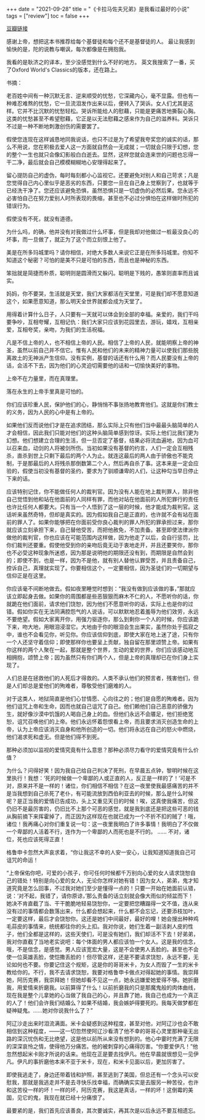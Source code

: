 +++ 
date = "2021-09-28"
title = "《卡拉马佐夫兄弟》是我看过最好的小说"
tags = ["review"]
toc = false
+++

[豆瓣链接](https://book.douban.com/subject/1856494/)

感谢上帝，想把这本书推荐给每个基督徒和每个还不是基督徒的人。
最让我感到愉快的是，陀的说教与嘲讽，每次都像是在拥抱我。

我看的是耿济之的译本，至少没感觉到什么不好的地方。
英文我搜索了一番，买了Oxford World's Classics的版本，还在路上。

书摘：

老百姓中间有一种沉默无言、逆来顺受的忧愁，它深藏内心，毫不显露。但也有一种难忍难熬的忧愁，它一旦流泪发作出来以后，便转入了哭诉。女人们尤其是这样。它并不比沉默的忧愁轻松。哭诉所能给人的慰藉，只能是更痛苦地撕裂心胸。这类的忧愁甚至不希望慰藉，它正是以无法慰藉之感来作为自己的滋养料。哭诉只不过是一种不断地刺激创伤的需要罢了。

假使您连现在这样诚恳地同我说话，也只不过是为了希望我夸奖您的诚实的话，那么不用说，您在积极去爱人这一方面就自然会一无成就；一切就会只限于幻想，您的整个一生也就只会像幻影般白白逝去。显然，这样您就会连来世的问题也忘得一干二净，最后就会自己模模糊糊地心安理得起来了。

留心提防自己的虚伪，每时每刻都小心监视它。还要避免对别人和自己苛求；凡是您觉得自己内心里似乎是恶劣的东西，只要您一旦在自己身上觉察到了，也就等于已经洗干净了。您还应该避免恐惧，虽然恐惧只是一切虚伪的必然后果。您永远不必害怕自己在努力爱别人时所表现的畏缩，甚至也不必过分惧怕在这样做时所犯的错误行为。

假使没有不死，就没有道德。

为什么吗，的确，他并没有对我做过什么坏事，但是我却对他做过一桩最没良心的坏事，而一旦做了，就正为了这个而立刻恨上他了。

美是在所多玛城里吗？请你相信，对绝大多数人来说它正是在所多玛城里。你知不知道这个秘密？可怕的是美不只是可怕的东西，而且也是神秘的东西。

笨拙就是简捷而朴质，聪明则是圆滑而又躲闪。聪明是下贱的，愚笨则直率而且诚实。

妈妈，你不要哭，生活就是天堂，我们大家都活在天堂里，可是我们却不愿意知道这个，如果愿意知道，那么明天全世界就都会成为天堂了。

用得着计算什么日子，人只要有一天就可以体会到全部的幸福。亲爱的，我们干吗要争吵，互相夸耀，互相记仇：我们大家只应该到花园里去，游玩，嬉戏，互相亲爱，互相夸奖，亲吻，为我们的生活祝福。

凡是不信上帝的人，也不相信上帝的人民。相信了上帝的人民，就能明察上帝的神圣，虽然以前自己并不信它。惟有人民和他们的未来的精神力量可以使我们那些脱离故土的无神派产生信仰。没有实例，基督的话还有什么用？而人民要没有上帝的话，会活不下去，因为他们的心灵迫切需要他的话和一切愉快美好的事物。

上帝不在力量里，而在真理里。

落在永生的上帝手里真是可怕的。

你们应该珍重人民，保护他们的心，静悄悄不事张扬地教育他们。这就是你们教士的义务，因为人民的心中是有上帝的。

如果他们反而说他们才是在追求团结，那么实际上只有他们当中最最头脑简单的人才会相信，因此我们只能对他们的这种头脑简单感到惊讶。实际上他们比我们更为幻想。他们想建立合理的生活，但一旦否定了基督，结果必将流血遍地，因为血可以召来血，动剑的人将被剑所伤。当初如果没有基督的约言，人们一定会互相残杀，直杀到世上只剩下最后的两个人为止。就连这最后的两人由于骄傲也不能克制，于是那最后的人将残杀那倒数第二个人，然后再自杀了事。这本来是一定会应验的，假使当初没有基督的圣约，要求为了驯顺谦卑的人们，让这种勾当早日停止下来的话。

应该特别记住，你不能做任何人的裁判官。因为没有人能在地上裁判罪人，除非他自己觉悟到他和站在他面前的人同样有罪，而他对站在他面前的人所犯罪行的责任也许比任何人都要大。只有当一个人悟到了这一层的时候，他才能成为裁判官。这话听来虽然奇特，但却是真实的。因为假如我自己是正直的，也许就不会有站在面前的罪人了。如果你能够把在你面前受你良心裁判的罪人所犯的罪承担过来，那你就应该立刻承担下来，自己替他受苦，而把他赦免，不加责备。甚至即使法律派你做他的裁判官，你也应该在可能范围内这样做，因为他走了以后，会自行惩罚，比你们裁判还要重。假使他受到你的亲吻后竟无动于衷地走开，并且还要笑你，那你也不必受这种现象所迷惑，因为那是说明他的期限还没有到，而期限是自然会到的；即使不到，也是一样，因为不是他，就有别人替他认罪受苦，并且责备自己，控诉自己，真理就实现了。你要相信这个，一定要相信，因为圣徒们的一切期望与信仰正是在这里。

你应该毫不间断地做去。假如夜里睡觉时想到：“我没有做到应该做的事，”那就应该立即起身去做。如果你的周围都是些恶狠狠而麻木不仁的人，不愿听你的话，你就跪在他们面前，请求他们饶恕，因为他们不愿意听你的话，实际上也是你的过错。假如你实在无法同满腔怨气的人说话，可以默默地忍着羞辱为他们效劳，永远不要绝望。假如大家离开你，用强力驱逐你，那么到剩你一个人的时候，你应该跪下来，吻大地，用眼泪浸湿它。大地由于你的眼泪会生出果实，虽然你处于孤寂之中，谁也不会看见你，听见你。你应该信仰到底，即使大家在地上迷了途，只有你一个人还坚守着信仰；即使那样你也要呈上贡献，独自留在那里颂赞上帝。如果有你这样的两个人聚在一起，那就是整个世界，生动的爱的世界，你们应该感动地互相拥抱，颂赞上帝；因为虽然只有你们两个人，但是上帝的真理却已在你们身上实现了。

人们总是在拯救他们的人死后才得救的。人类不承认他们的预言者，残害他们，但是人们却总是爱他们的殉难者，尊敬受他们磨难的人。

对于这类人，地狱简直是他们心甘情愿、心向往之的；他们是自愿的殉难者。因为他们诅咒上帝和生命，因而也就自己诅咒了自己。他们赖他们自己恶意的骄傲为生，就好像沙漠中饥饿的人喝自己身上的血。但他们永远不会餍足，他们拒绝宽恕，诅咒召唤他们的上帝。他们永远怀着怨恨看上帝，而且要求消灭创造生命的上帝，认为上帝应该消灭自身和他所创造的一切。他们将永远在自己的怒火中燃烧，他们渴求死和虚无。但是他们得不到死。

那种必须加以监视的爱情究竟有什么意思？那种必须尽力看守的爱情究竟有什么价值？

为什么？问得好笑！因为我自己给自己判决了死刑，在早晨五点钟，黎明时候在这里执行！我想：‘死的时候做一个卑鄙的人或正直的人，反正是一样的了！’可是不对，原来并不是一样的！诸位，你们相信不相信？在这一夜里使我最感痛苦的并不是当我想到自己杀死了老仆，有可能流放到西伯利亚去的时候，那么是什么时候呢？是正当我的爱情已告成功，头上又重见天日的时候！唉，这真使我痛苦，但这仍旧不是最厉害的，仍旧比不上那个可恶的感觉，就是我到底还是把这些可恶的钱从胸前摘下来挥霍掉了，而正因为这样现在也就已成为一个不折不扣的贼了！哦，诸位！我再痛心对你们重复说一句：这一夜里我明白了许多事情！我明白了不仅做一个卑鄙的人活着不行，连作为一个卑鄙的人而死也是不行的。 …… 不对，诸位，死也应该死得正直！

格鲁申卡忽然大声哀求着，“你让我这不幸的人安一安心，让我知道知道我自己可诅咒的命运！

“上帝保佑你吧，可爱的小孩子，你可任何时候都千万别向心爱的女人请求饶恕自己的错处！特别是向心爱的女人，无论你怎样对她有错！因为女人，弟弟，鬼才知道究竟是怎么回事，不过我对她们至少是懂得一点的！只要一开始在她面前认错，说：‘对不起，我错了，请你原谅，’那么责备的话立刻就会像大雨似的倾盆而下！她决不肯直截了当、干干脆脆地轻易饶恕你，一定要把您糟蹋得一文不值，连从来没有过的事情都会数落出来，什么都会想起来，什么都不会忘记，还要添枝加叶，一定要这样，最后才会饶恕你。这还是她们中间最好，最好的哩！她会搜出种种鸡毛蒜皮的事情来，统统都往你的头上扣。我对你说，她们生着一副活剥人皮的性子，他们全都是这样的，这些天使们，可是没有她们，我们却活不下去！好弟弟，我对你直截了当地老实说吧：每个体面的男人都应该怕一个女人。这是我的信念，哦，不是信念，是感觉。男人应该宽宏大量，这是不会使男人丢脸的。甚至也不会使一位英雄丢脸，使恺撒丢脸的！但尽管这样，还是不要请求饶恕，永远不要，无论如何也不要。你要记住这个规矩，这是你的哥哥米卡，为女人而毁了一生的米卡教给你的。不行，我不去请求饶恕，我要对格鲁申卡做点对得起她的事情。我崇拜她，阿历克赛，我崇拜她！但她却看不见这一点，她永远嫌爱她爱得不够。她折磨我，用爱情来折磨我。以前算得了什么！以前折磨我的只是那魔鬼般的肉体曲线，现在我是整个儿拿她的心当做了我自己的心，并且靠了她，我自己也成为一个真正的人了！他们会许我们结婚么？如果不结婚，我会嫉妒得要死的。我每天做梦都在疑神疑鬼。……她对你说我什么了？”


阿辽沙走出来时泪流满面。米卡会疑惑到这种程度，甚至对他，对阿辽沙也会不敢相信到这种程度，——这一切忽然使阿辽沙看清了他不幸的哥哥心灵里那种毫无出路的深沉忧伤和无比绝望，这是他以前所从来没有想到的。他心中霎时充满了无限的深深哀怜之情，使得他万分痛苦。他的被刺穿的心痛得厉害。“你要爱伊凡！”他忽然想起米卡刚才所说的话来。他现在正是要去找伊凡。他在早晨就很想见一见伊凡。伊凡的事折磨他本来不亚于米卡，现在，和米卡见面以后，更加厉害了。

即使我逃走了，身边还带着钱和护照，甚至逃到了美国，但总还有一个念头可以安慰我，那就是我逃走并不是去寻快乐找幸福，而确确实实是去服另一种苦役，也许和这苦役一样的坏！一样的坏，阿历克赛，我这是真话，一样的坏！这倒霉的美国，见它的鬼，我现在就已经十分痛恨了。


最要紧的是，我们首先应该善良，其次要诚实，再其次是以后永远不要互相遗忘。

